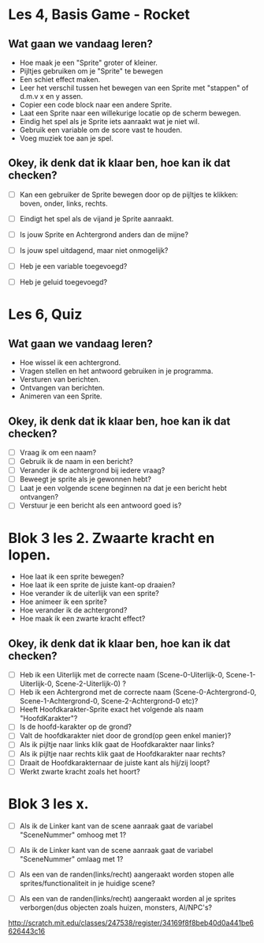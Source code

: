 # Les 4, Basis Game - Rocket

## Wat gaan we vandaag leren? 

- Hoe maak je een "Sprite" groter of kleiner.
- Pijltjes gebruiken om je "Sprite" te bewegen
- Een schiet effect maken.
- Leer het verschil tussen het bewegen van een Sprite met "stappen" of d.m.v x en y assen.
- Copier een code block naar een andere Sprite.
- Laat een Sprite naar een willekurige locatie op de scherm bewegen.
- Eindig het spel als je Sprite iets aanraakt wat je niet wil.
- Gebruik een variable om de score vast te houden.
- Voeg muziek toe aan je spel.

## Okey, ik denk dat ik klaar ben, hoe kan ik dat checken?

- [ ] Kan een gebruiker de Sprite bewegen door op de pijltjes te klikken: boven,  onder, links, rechts.
- [ ] Eindigt het spel als de vijand je Sprite aanraakt.
- [ ] Is jouw Sprite en Achtergrond anders dan de mijne?
- [ ] Is jouw spel uitdagend, maar niet onmogelijk?
- [ ] Heb je een variable toegevoegd?
- [ ] Heb je geluid toegevoegd?


# Les 6, Quiz

## Wat gaan we vandaag leren? 

- Hoe wissel ik een achtergrond.
- Vragen stellen en het antwoord gebruiken in je programma.
- Versturen van berichten.
- Ontvangen van berichten.
- Animeren van een Sprite.

## Okey, ik denk dat ik klaar ben, hoe kan ik dat checken?

- [ ] Vraag ik om een naam?
- [ ] Gebruik ik de naam in een bericht?
- [ ] Verander ik de achtergrond bij iedere vraag?
- [ ] Beweegt je sprite als je gewonnen hebt?
- [ ] Laat je een volgende scene beginnen na dat je een bericht hebt ontvangen?
- [ ] Verstuur je een bericht als een antwoord goed is?

# Blok 3 les 2. Zwaarte kracht en lopen.

- Hoe laat ik een sprite bewegen?
- Hoe laat ik een sprite de juiste kant-op draaien?
- Hoe verander ik de uiterlijk van een sprite?
- Hoe animeer ik een sprite?
- Hoe verander ik de achtergrond?
- Hoe maak ik een zwarte kracht effect?

## Okey, ik denk dat ik klaar ben, hoe kan ik dat checken?

- [ ] Heb ik een Uiterlijk met de correcte naam (Scene-0-Uiterlijk-0, Scene-1-Uiterlijk-0, Scene-2-Uiterlijk-0) ?
- [ ] Heb ik een Achtergrond met de correcte naam (Scene-0-Achtergrond-0, Scene-1-Achtergrond-0, Scene-2-Achtergrond-0 etc)?
- [ ] Heeft Hoofdkarakter-Sprite exact het volgende als naam "HoofdKarakter"?
- [ ] Is de hoofd-karakter op de grond?
- [ ] Valt de hoofdkarakter niet door de grond(op geen enkel manier)?
- [ ] Als ik pijltje naar links klik gaat de Hoofdkarakter naar links?
- [ ] Als ik pijltje naar rechts klik gaat de Hoofdkarakter naar rechts?
- [ ] Draait de Hoofdkarakternaar de juiste kant als hij/zij loopt?
- [ ] Werkt zwarte kracht zoals het hoort?

# Blok 3 les x. 

- [ ] Als ik de Linker kant van de scene aanraak gaat de variabel "SceneNummer" omhoog met 1?
- [ ] Als ik de Linker kant van de scene aanraak gaat de variabel "SceneNummer" omlaag met 1?
- [ ] Als een van de randen(links/recht) aangeraakt worden stopen alle sprites/functionaliteit in je huidige scene?
- [ ] Als een van de randen(links/recht) aangeraakt worden al je sprites verborgen(dus objecten zoals huizen, monsters, AI/NPC's?


http://scratch.mit.edu/classes/247538/register/34169f8f8beb40d0a441be6626443c16

